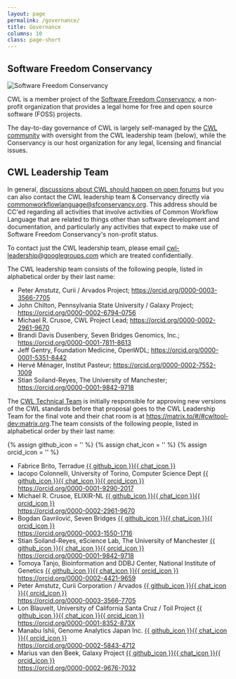 ```yaml
---
layout: page
permalink: /governance/
title: Governance
columns: 10
class: page-short
---
```


## Software Freedom Conservancy

![Software Freedom Conservancy](/assets/img/conservancy-header.svg)

CWL is a member project of the [Software Freedom Conservancy](https://sfconservancy.org/), a non-profit organization that provides a legal home for free and open source software (FOSS) projects.

The day-to-day governance of CWL is largely self-managed by the [CWL community](/community/) with oversight from the CWL leadership team (below), while the Conservancy is our host organization for any legal, licensing and financial issues.

## CWL Leadership Team

In general, [discussions about CWL should happen on open forums](https://www.commonwl.org/community/) but you can also contact the CWL leadership team & Conservancy directly via <commonworkflowlanguage@sfconservancy.org>. This address should be CC'ed regarding all activities that involve activities of Common Workflow Language that are related to things other than software development and documentation, and particularly any activities that expect to make use of Software Freedom Conservancy's non-profit status.

To contact just the CWL leadership team, please email <cwl-leadership@googlegroups.com> which are treated confidentially.

The CWL leadership team consists of the following people, listed in alphabetical order by their last name:

*   Peter Amstutz, Curii / Arvados Project; <https://orcid.org/0000-0003-3566-7705>
*   John Chilton, Pennsylvania State University / Galaxy Project; <https://orcid.org/0000-0002-6794-0756>
*   Michael R. Crusoe, CWL Project Lead; <https://orcid.org/0000-0002-2961-9670>
*   Brandi Davis Dusenbery, Seven Bridges Genomics, Inc.; <https://orcid.org/0000-0001-7811-8613>
*   Jeff Gentry, Foundation Medicine, OpenWDL; <https://orcid.org/0000-0001-5351-8442>
*   Hervé Ménager, Institut Pasteur; <https://orcid.org/0000-0002-7552-1009>
*   Stian Soiland-Reyes, The University of Manchester; <https://orcid.org/0000-0001-9842-9718>

The [CWL Technical Team](https://github.com/orgs/common-workflow-language/teams/tech_team) is initially responsible for approving new versions of the CWL standards before that proposal goes to the CWL Leadership Team for the final vote and their chat room is at <https://matrix.to/#/#cwltool-dev:matrix.org>.The team consists of the following people, listed in alphabetical order by their last name:

{% assign github_icon = '<i class="fab fa-github govern-icon" alt="GitHub logo" title="GitHub Profile"></i>' %}
{% assign chat_icon = '<i class="fas fa-comment govern-icon" alt="chat icon" title="Matrix Profile"></i>' %}
{% assign orcid_icon = '<i class="fab fa-orcid govern-icon" alt="ORCID icon" title="ORCID Profile"></i>' %}

* Fabrice Brito, Terradue <a href="https://github.com/fabricebrito" aria-label="GitHub link">{{ github_icon }}</a><a href="https://matrix.to/#/@fabrito:matrix.org" aria-label="Matrix Link">{{ chat_icon }}</a>
* Iacopo Colonnelli, University of Torino, Computer Science Dept <a href="https://github.com/glassofwhiskey" aria-label="GitHub link">{{ github_icon }}</a><a href="https://matrix.to/#/@glassofwhiskey:matrix.org" aria-label="Matrix Link">{{ chat_icon }}</a><a href="https://orcid.org/0000-0001-9290-2017">{{ orcid_icon }}<br class="mobile-br">https://orcid.org/0000-0001-9290-2017</a>
* Michael R. Crusoe, ELIXIR-NL <a href="https://github.com/mr-c" aria-label="GitHub link">{{ github_icon }}</a><a href="https://matrix.to/#/@mr-c:matrix.org" aria-label="Matrix Link">{{ chat_icon }}</a><a href="https://orcid.org/0000-0002-2961-9670">{{ orcid_icon }}<br class="mobile-br">https://orcid.org/0000-0002-2961-9670</a>
* Bogdan Gavrilović, Seven Bridges <a href="https://github.com/bogdang989" aria-label="GitHub link">{{ github_icon }}</a><a href="https://matrix.to/#/@bogdan_gavrilovic:matrix.org" aria-label="Matrix Link">{{ chat_icon }}</a><a href="https://orcid.org/0000-0003-1550-1716">{{ orcid_icon }}<br class="mobile-br">https://orcid.org/0000-0003-1550-1716</a>
* Stian Soiland-Reyes, eScience Lab, The University of Manchester <a href="https://github.com/stain" aria-label="GitHub link">{{ github_icon }}</a><a href="https://matrix.to/#/@soilandreyes:matrix.org" aria-label="Matrix Link">{{ chat_icon }}</a><a href="https://orcid.org/0000-0001-9842-9718">{{ orcid_icon }}<br class="mobile-br">https://orcid.org/0000-0001-9842-9718</a>
* Tomoya Tanjo, Bioinformation and DDBJ Center, National Institute of Genetics <a href="https://github.com/tom-tan" aria-label="GitHub link">{{ github_icon }}</a><a href="https://matrix.to/#/@tom-tan:matrix.org" aria-label="Matrix Link">{{ chat_icon }}</a><a href="https://orcid.org/0000-0002-4421-9659">{{ orcid_icon }}<br class="mobile-br">https://orcid.org/0000-0002-4421-9659</a>
* Peter Amstutz, Curii Corporation / Arvados <a href="https://github.com/tetron" aria-label="GitHub link">{{ github_icon }}</a><a href="https://matrix.to/#/@tetron:matrix.org" aria-label="Matrix Link">{{ chat_icon }}</a><a href="https://orcid.org/0000-0003-3566-7705">{{ orcid_icon }}<br class="mobile-br">https://orcid.org/0000-0003-3566-7705</a>
* Lon Blauvelt, University of California Santa Cruz / Toil Project <a href="https://github.com/DailyDreaming" aria-label="GitHub link">{{ github_icon }}</a><a href="https://matrix.to/#/@dailydreaming:matrix.org" aria-label="Matrix Link">{{ chat_icon }}</a><a href="https://orcid.org/0000-0001-8352-873X">{{ orcid_icon }}<br class="mobile-br">https://orcid.org/0000-0001-8352-873X</a>
* Manabu Ishii, Genome Analytics Japan Inc. <a href="https://github.com/manabuishii" aria-label="GitHub link">{{ github_icon }}</a><a href="https://matrix.to/#/@manabuisii:matrix.org" aria-label="Matrix Link">{{ chat_icon }}</a><a href="https://orcid.org/0000-0002-5843-4712">{{ orcid_icon }}<br class="mobile-br">https://orcid.org/0000-0002-5843-4712</a>
* Marius van den Beek, Galaxy Project <a href="https://github.com/mvdbeek" aria-label="GitHub link">{{ github_icon }}</a><a href="https://matrix.to/#/@mvdbeek:matrix.org" aria-label="Matrix Link">{{ chat_icon }}</a><a href="https://orcid.org/0000-0002-9676-7032">{{ orcid_icon }}<br class="mobile-br">https://orcid.org/0000-0002-9676-7032</a>
